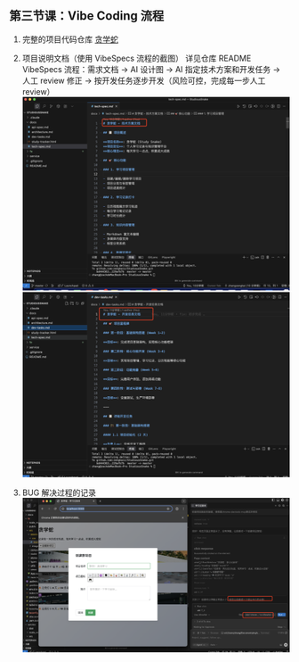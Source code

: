 ## 第三节课：Vibe Coding 流程

1. 完整的项目代码仓库
   [贪学蛇](https://github.com/zengkaiz/StudiousSnake)
2. 项目说明文档（使用 VibeSpecs 流程的截图）
   详见仓库 README
   VibeSpecs 流程：需求文档 -> AI 设计图 -> AI 指定技术方案和开发任务 -> 人工 review 修正 -> 按开发任务逐步开发（风险可控，完成每一步人工 review）
   ![贪学蛇技术方案](./贪学蛇技术方案.jpg)
   ![贪学蛇开发任务](./贪学蛇开发任务.jpg)

3. BUG 解决过程的记录
   ![chrome-devtools测试贪学蛇](./贪学蛇测试图.jpg)
